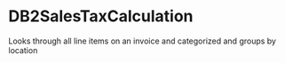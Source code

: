 # DB2SalesTaxCalculation
Looks through all line items on an invoice and categorized and groups by location
